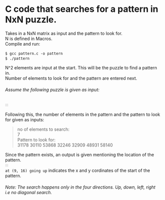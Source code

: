 # C code that searches for a pattern in NxN puzzle.
Takes in a NxN matrix as input and the pattern to look for.  
N is defined in Macros.  
Compile and run:  

    $ gcc pattern.c -o pattern
    $ ./pattern 

N^2 elements are input at the start. This will be the puzzle to find a pattern in.  
Number of elements to look for and the pattern are entered next.

###### *Assume the following puzzle is given as input:*  
<img src= "./img/r.png" height="10rem" width="10rem">  

Following this, the number of elements in the pattern and the pattern to look for given as inputs:

> no of elements to search:  
> 7  
> Pattern to look for:  
> 31178 30110 53868 32246 32909 48931 58140  

Since the pattern exists, an output is given mentioning the location of the pattern.  
<img src= "./img/pattern.png" height="10rem" width="10rem">  
`at (9, 16) going up` indicates the x and y cordinates of the start of the pattern.
###### *Note: The search happens only in the four directions. Up, down, left, right i.e no diagonal search.*



